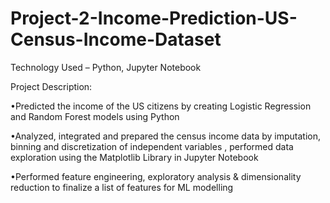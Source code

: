 # Project-2-Income-Prediction-US-Census-Income-Dataset

Technology Used – Python, Jupyter Notebook

Project Description:

•Predicted the income of the US citizens by creating Logistic Regression and Random Forest models using Python

•Analyzed, integrated and prepared the census income data by imputation, binning and discretization of independent variables , performed data exploration using the Matplotlib Library in Jupyter Notebook

•Performed feature engineering, exploratory analysis & dimensionality reduction to finalize a list of features for ML modelling

